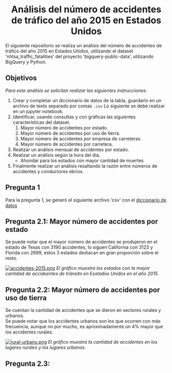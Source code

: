 <h1 align="center">  Análisis del número de accidentes de tráfico del año 2015 en Estados Unidos </h1>

El siguiente repositorio se realiza un análisis del número de accidentes de tráfico del año 2015 en Estados Unidos, utilizando el dataset 'nhtsa_traffic_fatalities' del proyecto 'bigquery-public-data', utilizando BigQuery y Python.


## Objetivos
_Para este análisis se solicitan realizar las siguientes instrucciones:_
1. Crear y completar un diccionario de datos de la tabla, guardarlo en un archivo de texto separado por comas `.csv`
Lo siguiente se debe realizar en un jupyter notebook.
2. Identificar, usando consultas y con gráficas las siguientes características del dataset.
   1. Mayor número de accidentes por estado.
   2. Mayor número de accidentes por uso de tierra.
   3. Mayor número de accidentes por empresa de carreteras.
   4. Mayor número de accidentes por carretera.
3. Realizar un análisis mensual de accidentes por estado.
4. Realizar un análisis según la hora del dia.
   - Ahondar para los estados con mayor cantidad de muertes
5. Finalmente realizar un análisis resaltando la razón entre números de accidentes y conductores ebrios.

## Pregunta 1
Para la pregunta 1, se generó el siguiente archivo 'csv' con el [diccionario de datos](diccionario_de_datos.csv)

## Pregunta 2.1: Mayor número de accidentes por estado

Se puede notar que el mayor número de accidentes se produjeron en el estado de Texas con 3190 accidentes, lo siguen California con 3123 y Florida con 2699, estos 3 estados destacan en gran proporción sobre el resto.

[![accidentes-2015.png](https://i.postimg.cc/C1Bqk1YY/accidentes-2015.png)](https://postimg.cc/9R20jcrN)
_El gráfico muestra los estados con la mayor cantidad de accideentes de tránsito en Esstados Unidos en el año 2015._

## Pregunta 2.2: Mayor número de accidentes por uso de tierra

Se cuentan la cantidad de accidentes que se dieron en sectores rurales y urbanos.  
Se puede notar que los accidentes urbanos son los que ocurren con más frecuencia, aunque no por mucho, es aproximadamente un 4% mayor que los accidentes rurales.

[![rural-urbano.png](https://i.postimg.cc/1zqfWdn1/rural-urbano.png)](https://postimg.cc/hJKDvp12)
_El gráfico muestra la cantidad de accidentes en los lugares rurales y los lugares urbanos._

## Pregunta 2.3: 